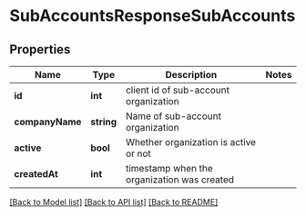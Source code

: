 # SubAccountsResponseSubAccounts

## Properties
Name | Type | Description | Notes
------------ | ------------- | ------------- | -------------
**id** | **int** | client id of sub-account organization | 
**companyName** | **string** | Name of sub-account organization | 
**active** | **bool** | Whether organization is active or not | 
**createdAt** | **int** | timestamp when the organization was created | 

[[Back to Model list]](../../README.md#documentation-for-models) [[Back to API list]](../../README.md#documentation-for-api-endpoints) [[Back to README]](../../README.md)


